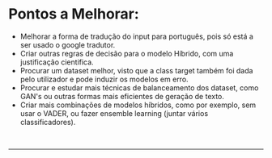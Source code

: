 # Pontos a Melhorar: 

- Melhorar a forma de tradução do input para português, pois só está a ser usado o google tradutor.
- Criar outras regras de decisão para o modelo Híbrido, com uma justificação cientifica.
- Procurar um dataset melhor, visto que a class target também foi dada pelo utilizador e pode induzir os modelos em erro.
- Procurar e estudar mais técnicas de balanceamento dos dataset, como GAN's ou outras formas mais eficientes de geração de texto.
- Criar mais combinações de modelos híbridos, como por exemplo, sem usar o VADER, ou fazer ensemble learning (juntar vários classificadores).

<br />
<hr />
<br />
